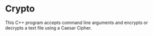 # Crypto
This C++ program accepts command line arguments and encrypts or decrypts a text file using a Caesar Cipher.

